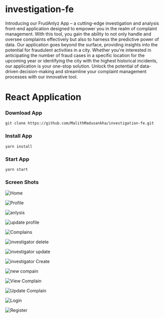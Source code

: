 # investigation-fe

Introducing our FrudAnlyz App – a cutting-edge investigation and analysis front-end application designed to empower you in the realm of complaint management. With this tool, you gain the ability to not only handle and oversee complaints effectively but also to harness the predictive power of data. Our application goes beyond the surface, providing insights into the potential for fraudulent activities in a city. Whether you're interested in anticipating the number of fraud cases in a specific location for the upcoming year or identifying the city with the highest historical incidents, our application is your one-stop solution. Unlock the potential of data-driven decision-making and streamline your complaint management processes with our innovative tool.

# React Application

### Download App

`git clone https://github.com/MalithMadusankha/investigation-fe.git`

### Install App

`yarn install`

### Start App

`yarn start`

### Screen Shots

![Home](https://github.com/MalithMadusankha/investigation-fe/assets/78203677/cd81bb5a-0b4f-41a3-8d9e-ef4fa1e7b728)

![Profile](https://github.com/MalithMadusankha/investigation-fe/assets/78203677/7ebf2468-59ff-4ee5-9d23-fd535216c98c)

![anlysis](https://github.com/MalithMadusankha/investigation-fe/assets/78203677/9ab439bb-bebe-4db0-877d-193d4cca24ce)

![update profile](https://github.com/MalithMadusankha/investigation-fe/assets/78203677/1b3b44a3-1919-4484-bce6-3ff481c409a4)

![Complains](https://github.com/MalithMadusankha/investigation-fe/assets/78203677/0f21605b-672b-47c7-bd64-0975aaed0a27)

![investigator delete](https://github.com/MalithMadusankha/investigation-fe/assets/78203677/c08c308a-85a8-4b52-8d4a-153d4ff6fffe)

![investigator update](https://github.com/MalithMadusankha/investigation-fe/assets/78203677/f989818c-39e9-4a15-ad01-ddcd3ac029b3)

![investigator Create](https://github.com/MalithMadusankha/investigation-fe/assets/78203677/b63245d3-22e6-4d07-8225-ce109f2d00e1)

![new compain](https://github.com/MalithMadusankha/investigation-fe/assets/78203677/1a5030bc-9f9b-4c77-8f83-dde2bd8ed7c8)

![View Complain](https://github.com/MalithMadusankha/investigation-fe/assets/78203677/423de7c6-6cc3-4f9d-a4ce-319ea9de1e65)

![Update Complain](https://github.com/MalithMadusankha/investigation-fe/assets/78203677/f454456e-3d66-4cbb-830b-720c0cf76b14)

![Login](https://github.com/MalithMadusankha/investigation-fe/assets/78203677/cb54e9a7-1be5-41c8-81ca-6d7a5324c05e)

![Register](https://github.com/MalithMadusankha/investigation-fe/assets/78203677/9f42e04b-e328-4cde-ace1-ad39a475b6cb)
